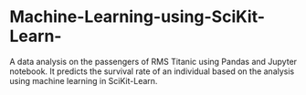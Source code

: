 # Machine-Learning-using-SciKit-Learn-
A data analysis on the passengers of RMS Titanic using Pandas and Jupyter notebook. 
It predicts the survival rate of an individual based on the analysis using machine learning in SciKit-Learn.

